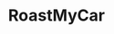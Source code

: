 ---
title: RoastMyCar
crosslinks:
- youtubefactsbot
- BMW
- Shitty_Car_Mods
- UglyCarPictures
- MassdropBot
- GolfGTI
- youtubot
- xkcd
- trashy
- tmsbmeta
- flying
- dogswithvests
- ImagesOfThe2010s
- '2013'
- RoastMe
- poor
- projectcar
- vancouver
- wincest
- badparking
---